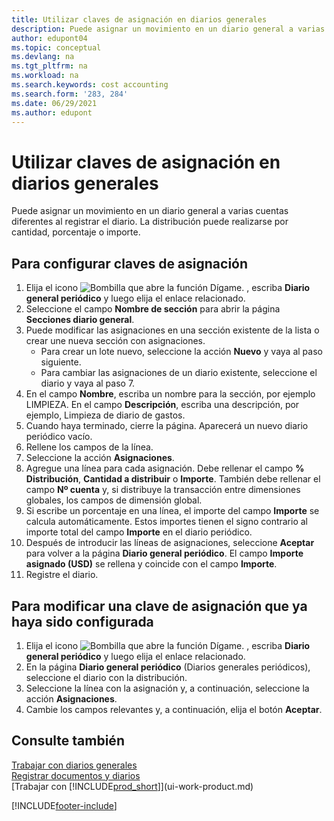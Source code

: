 ```yaml
---
title: Utilizar claves de asignación en diarios generales
description: Puede asignar un movimiento en un diario general a varias cuentas diferentes al registrar el diario.
author: edupont04
ms.topic: conceptual
ms.devlang: na
ms.tgt_pltfrm: na
ms.workload: na
ms.search.keywords: cost accounting
ms.search.form: '283, 284'
ms.date: 06/29/2021
ms.author: edupont
---
```

# <a name="use-allocation-keys-in-general-journals"></a>Utilizar claves de asignación en diarios generales
Puede asignar un movimiento en un diario general a varias cuentas diferentes al registrar el diario. La distribución puede realizarse por cantidad, porcentaje o importe.

## <a name="to-set-up-allocation-keys"></a>Para configurar claves de asignación
1. Elija el icono ![Bombilla que abre la función Dígame.](media/ui-search/search_small.png "Dígame qué desea hacer") , escriba **Diario general periódico** y luego elija el enlace relacionado.
2. Seleccione el campo **Nombre de sección** para abrir la página **Secciones diario general**.
3. Puede modificar las asignaciones en una sección existente de la lista o crear une nueva sección con asignaciones.
   * Para crear un lote nuevo, seleccione la acción **Nuevo** y vaya al paso siguiente.
   * Para cambiar las asignaciones de un diario existente, seleccione el diario y vaya al paso 7.    
4. En el campo **Nombre**, escriba un nombre para la sección, por ejemplo LIMPIEZA. En el campo **Descripción**, escriba una descripción, por ejemplo, Limpieza de diario de gastos.
5. Cuando haya terminado, cierre la página. Aparecerá un nuevo diario periódico vacío.
6. Rellene los campos de la línea.
7. Seleccione la acción **Asignaciones**.
8. Agregue una línea para cada asignación. Debe rellenar el campo **% Distribución**, **Cantidad a distribuir** o **Importe**. También debe rellenar el campo **Nº cuenta** y, si distribuye la transacción entre dimensiones globales, los campos de dimensión global.
9. Si escribe un porcentaje en una línea, el importe del campo **Importe** se calcula automáticamente. Estos importes tienen el signo contrario al importe total del campo **Importe** en el diario periódico.
10. Después de introducir las líneas de asignaciones, seleccione **Aceptar** para volver a la página **Diario general periódico**. El campo **Importe asignado (USD)** se rellena y coincide con el campo **Importe**.
11. Registre el diario.

## <a name="to-change-an-allocation-key-that-has-already-been-set-up"></a>Para modificar una clave de asignación que ya haya sido configurada
1. Elija el icono ![Bombilla que abre la función Dígame.](media/ui-search/search_small.png "Dígame qué desea hacer") , escriba **Diario general periódico** y luego elija el enlace relacionado.
2. En la página **Diario general periódico** (Diarios generales periódicos), seleccione el diario con la distribución.
3. Seleccione la línea con la asignación y, a continuación, seleccione la acción **Asignaciones**.
4. Cambie los campos relevantes y, a continuación, elija el botón **Aceptar**.

## <a name="see-also"></a>Consulte también
[Trabajar con diarios generales](ui-work-general-journals.md)  
[Registrar documentos y diarios](ui-post-documents-journals.md)  
[Trabajar con [!INCLUDE[prod_short](includes/prod_short.md)]](ui-work-product.md)


[!INCLUDE[footer-include](includes/footer-banner.md)]
